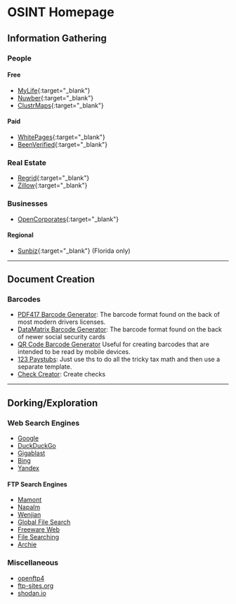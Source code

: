 # OSINT Homepage

## Information Gathering
### People
#### Free
- [MyLife](https://www.mylife.com){:target="_blank"}
- [Nuwber](https://www.nuwber.com){:target="_blank"}
- [ClustrMaps](https://www.clustrmaps.com){:target="_blank"}

#### Paid
- [WhitePages](https://whitepages.com){:target="_blank"}
- [BeenVerified](https://beenverified.com){:target="_blank"}

### Real Estate

- [Regrid](https://app.regrid.com/us/){:target="_blank"}
- [Zillow](https://www.zillow.com){:target="_blank"}

### Businesses
- [OpenCorporates](https://www.opencorporates.com){:target="_blank"}

#### Regional
- [Sunbiz](https://dos.myflorida.com/sunbiz/search/){:target="_blank"} (Florida only)

---

## Document Creation
### Barcodes
- [PDF417 Barcode Generator](https://barcode.tec-it.com/en/PDF417): The barcode format found on the back of most modern drivers licenses.
- [DataMatrix Barcode Generator](https://barcode.tec-it.com/en/DataMatrix): The barcode format found on the back of newer social security cards
- [QR Code Barcode Generator](https://barcode.tec-it.com/en/MobileQRCode) Useful for creating barcodes that are intended to be read by mobile devices.
- [123 Paystubs](https://www.123paystubs.com/): Just use ths to do all the tricky tax math and then use a separate template.
- [Check Creator](https://www.hashemian.com/tools/check-generator.php): Create checks

---

## Dorking/Exploration

### Web Search Engines
- [Google](https://www.google.com)
- [DuckDuckGo](https://duckduckgo.com)
- [Gigablast](https://gigablast.com)
- [Bing](https://www.bing.com)
- [Yandex](https://www.yandex.ru)

#### FTP Search Engines
- [Mamont](http://www.mmnt.ru/int/)
- [Napalm](https://www.searchftps.net/)
- [Wenjian](http://s.wenjian.net/)
- [Global File Search](http://globalfilesearch.com/)
- [Freeware Web](http://www.freewareweb.com/ftpsearch.shtml)
- [File Searching](http://www.filesearching.com/)
- [Archie](http://archie.icm.edu.pl/archie_eng.html)

### Miscellaneous
- [openftp4](https://github.com/turbo/openftp4)
- [ftp-sites.org](https://ftp-sites.org)
- [shodan.io](shodan.io)
